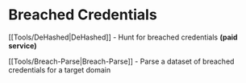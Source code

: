 # Breached Credentials
[[Tools/DeHashed|DeHashed]] - Hunt for breached credentials **(paid service)**

[[Tools/Breach-Parse|Breach-Parse]] - Parse a dataset of breached credentials for a target domain